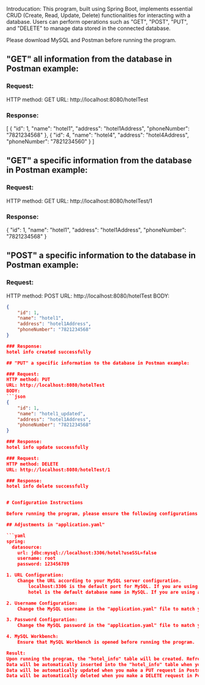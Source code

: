 Introducation:
This program, built using Spring Boot, implements essential CRUD (Create, Read, Update, Delete) functionalities for interacting with a database. Users can perform operations such as "GET", "POST", "PUT", and "DELETE" to manage data stored in the connected database.

Please download MySQL and Postman before running the program.

## "GET" all information from the database in Postman example:

### Request:
HTTP method: GET
URL: http://localhost:8080/hotelTest

### Response:
[
    {
        "id": 1,
        "name": "hotel1",
        "address": "hotel1Address",
        "phoneNumber": "7821234568"
    },
    {
        "id": 4,
        "name": "hotel4",
        "address": "hotel4Address",
        "phoneNumber": "7821234560"
    }
]

## "GET" a specific information from the database in Postman example:

### Request:
HTTP method: GET
URL: http://localhost:8080/hotelTest/1

### Response:
{
    "id": 1,
    "name": "hotel1",
    "address": "hotel1Address",
    "phoneNumber": "7821234568"
}

## "POST" a specific information to the database in Postman example:

### Request:
HTTP method: POST
URL: http://localhost:8080/hotelTest
BODY:
```json
{
    "id": 1,
    "name": "hotel1",
    "address": "hotel1Address",
    "phoneNumber": "7821234568"
}

### Response:
hotel info created successfully

## "PUT" a specific information to the database in Postman example:

### Request:
HTTP method: PUT
URL: http://localhost:8080/hotelTest
BODY:
```json
{
    "id": 1,
    "name": "hotel1_updated",
    "address": "hotel1Address",
    "phoneNumber": "7821234568"
}

### Response:
hotel info update successfully

### Request:
HTTP method: DELETE
URL: http://localhost:8080/hotelTest/1

### Response:
hotel info delete successfully


# Configuration Instructions

Before running the program, please ensure the following configurations are adjusted in the "application.yaml" file to avoid errors:

## Adjustments in "application.yaml"

```yaml
spring:
  datasource:
    url: jdbc:mysql://localhost:3306/hotel?useSSL=false
    username: root
    password: 123456789

1. URL Configuration:
	Change the URL according to your MySQL server configuration.
		localhost:3306 is the default port for MySQL. If you are using a different port, modify it accordingly.
		hotel is the default database name in MySQL. If you are using a different database, replace hotel with your own database name, or create a database named "hotel".

2. Username Configuration:
	Change the MySQL username in the "application.yaml" file to match your MySQL configuration.

3. Password Configuration:
	Change the MySQL password in the "application.yaml" file to match your MySQL configuration.

4. MySQL Workbench:
	Ensure that MySQL Workbench is opened before running the program.

Result:
Upon running the program, the "hotel_info" table will be created. Refresh your database if you cannot see the "hotel_info" table in the "hotel" database.
Data will be automatically inserted into the "hotel_info" table when you make a POST request in Postman.
Data will be automatically updated when you make a PUT request in Postman.
Data will be automatically deleted when you make a DELETE request in Postman (please include a specific ID in the URL when deleting).
